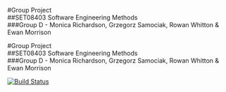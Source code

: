 #Group Project  
##SET08403 Software Engineering Methods  
###Group D - Monica Richardson, Grzegorz Samociak, Rowan Whitton & Ewan Morrison  
  
#Group Project  
##SET08403 Software Engineering Methods  
###Group D - Monica Richardson, Grzegorz Samociak, Rowan Whitton & Ewan Morrison  
  
[![Build Status](https://travis-ci.org/m0nicarichards0n/sem-group-d.svg?branch=master)](https://travis-ci.org/m0nicarichards0n/sem-group-d)
